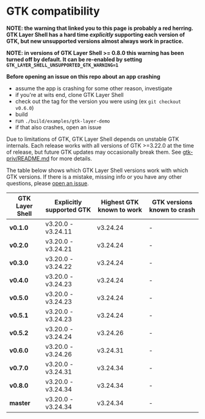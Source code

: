 # GTK compatibility
__NOTE: the warning that linked you to this page is probably a red herring. GTK Layer Shell has a hard time *explicitly* supporting each version of GTK, but new unsupported versions almost always work in practice.__

__NOTE: in versions of GTK Layer Shell >= 0.8.0 this warning has been turned off by default. It can be re-enabled by setting `GTK_LAYER_SHELL_UNSUPPORTED_GTK_WARNING=1`__

__Before opening an issue on this repo about an app crashing__
- assume the app is crashing for some other reason, investigate
- if you're at wits end, clone GTK Layer Shell
- check out the tag for the version you were using (ex `git checkout v0.6.0`)
- build
- run `./build/examples/gtk-layer-demo`
- if that also crashes, open an issue

Due to limitations of GTK, GTK Layer Shell depends on unstable GTK internals. Each release works with all versions of GTK >=3.22.0 at the time of release, but future GTK updates may occasionally break them. See [gtk-priv/README.md](gtk-priv/README.md) for more details.

The table below shows which GTK Layer Shell versions work with which GTK versions. If there is a mistake, missing info or you have any other questions, please [open an issue](https://github.com/wmww/gtk-layer-shell/issues).

| GTK Layer Shell | Explicitly supported GTK | Highest GTK known to work | GTK versions known to crash |
|---|---|---|---|
| __v0.1.0__ | v3.20.0 - v3.24.11 | v3.24.24 | - |
| __v0.2.0__ | v3.20.0 - v3.24.21 | v3.24.24 | - |
| __v0.3.0__ | v3.20.0 - v3.24.22 | v3.24.24 | - |
| __v0.4.0__ | v3.20.0 - v3.24.23 | v3.24.24 | - |
| __v0.5.0__ | v3.20.0 - v3.24.23 | v3.24.24 | - |
| __v0.5.1__ | v3.20.0 - v3.24.23 | v3.24.24 | - |
| __v0.5.2__ | v3.20.0 - v3.24.24 | v3.24.26 | - |
| __v0.6.0__ | v3.20.0 - v3.24.26 | v3.24.31 | - |
| __v0.7.0__ | v3.20.0 - v3.24.31 | v3.24.34 | - |
| __v0.8.0__ | v3.20.0 - v3.24.34 | v3.24.34 | - |
| __master__ | v3.20.0 - v3.24.34 | v3.24.34 | - |
